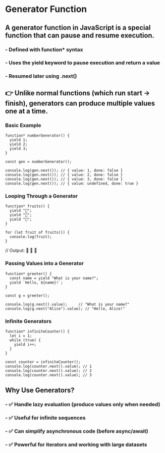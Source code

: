 # Generator Function

## A generator function in JavaScript is a special function that can pause and resume execution.
### -  Defined with function* syntax
### - Uses the yield keyword to pause execution and return a value
### - Resumed later using .next()

## 👉 Unlike normal functions (which run start → finish), generators can produce multiple values one at a time.

### Basic Example
```
function* numberGenerator() {
  yield 1;
  yield 2;
  yield 3;
}

const gen = numberGenerator();

console.log(gen.next()); // { value: 1, done: false }
console.log(gen.next()); // { value: 2, done: false }
console.log(gen.next()); // { value: 3, done: false }
console.log(gen.next()); // { value: undefined, done: true }
```

### Looping Through a Generator
```
function* fruits() {
  yield "🍎";
  yield "🍌";
  yield "🍇";
}

for (let fruit of fruits()) {
  console.log(fruit);
}
```
// Output: 🍎 🍌 🍇

### Passing Values into a Generator
```
function* greeter() {
  const name = yield "What is your name?";
  yield `Hello, ${name}!`;
}

const g = greeter();

console.log(g.next().value);     // "What is your name?"
console.log(g.next("Alice").value); // "Hello, Alice!"
```

### Infinite Generators
```
function* infiniteCounter() {
  let i = 1;
  while (true) {
    yield i++;
  }
}

const counter = infiniteCounter();
console.log(counter.next().value); // 1
console.log(counter.next().value); // 2
console.log(counter.next().value); // 3
```

## Why Use Generators?
### - ✅ Handle lazy evaluation (produce values only when needed)
### - ✅ Useful for infinite sequences
### - ✅ Can simplify asynchronous code (before async/await)
### - ✅ Powerful for iterators and working with large datasets
